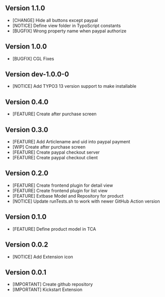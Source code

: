 ## Version 1.1.0
- [CHANGE] Hide all buttons except paypal
- [NOTICE] Define view folder in TypoScript constants
- [BUGFIX] Wrong property name when paypal authorize

## Version 1.0.0
- [BUGFIX] CGL Fixes

## Version dev-1.0.0-0
- [NOTICE] Add TYPO3 13 version support to make installable

## Version 0.4.0
- [FEATURE] Create after purchase screen

## Version 0.3.0
- [FEATURE] Add Articlename and uid into paypal payment
- [WIP] Create after purchase screen
- [FEATURE] Create paypal checkout server
- [FEATURE] Create paypal checkout client

## Version 0.2.0
- [FEATURE] Create frontend plugin for detail view
- [FEATURE] Create frontend plugin for list view
- [FEATURE] Extbase Model and Repository for product
- [NOTICE] Update runTests.sh to work with newer GitHub Action version

## Version 0.1.0
- [FEATURE] Define product model in TCA

## Version 0.0.2
- [NOTICE] Add Extension icon

## Version 0.0.1
- [IMPORTANT] Create github repository
- [IMPORTANT] Kickstart Extension
